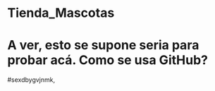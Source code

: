# Tienda_Mascotas
# A ver, esto se supone seria para probar acá. Como se usa GitHub?
#sexdbygvjnmk,
